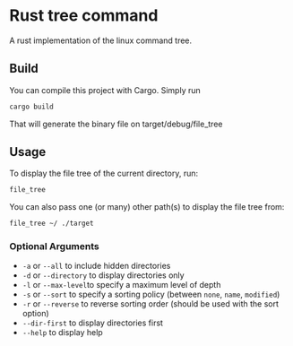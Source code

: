 # Rust tree command

A rust implementation of the linux command tree.

## Build
You can compile this project with Cargo. Simply run
```bash
cargo build
```
That will generate the binary file on target/debug/file_tree

## Usage
To display the file tree of the current directory, run:
```bash
file_tree
```

You can also pass one (or many) other path(s) to display the file tree from:
```bash
file_tree ~/ ./target
```

### Optional Arguments

- `-a` or `--all` to include hidden directories
- `-d` or `--directory` to display directories only
- `-l` or `--max-level`to specify a maximum level of depth
- `-s` or `--sort` to specify a sorting policy (between `none`, `name`, `modified`)
- `-r` or `--reverse` to reverse sorting order (should be used with the sort option)
- `--dir-first` to display directories first
- `--help` to display help